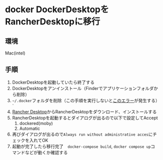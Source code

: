 # docker DockerDesktopをRancherDesktopに移行
## 環境
Mac(intel)

## 手順
1. DockerDesktopを起動していたら終了する
2. DockerDesktopをアンインストール（Finderでアプリケーションフォルダから削除）
3. `~/.docker`フォルダを削除（この手順を実行しないと[このエラー](https://github.com/rancher-sandbox/rancher-desktop/issues/2534`#issuecomment-1485193048)が発生する）`
4. [Rancher Desktop](https://rancherdesktop.io/)からRancherDesktopをダウンロード、インストールする
5. RancherDesktopを起動するとダイアログが出るので以下で設定してAccept
	1. dockered(moby)
	2. Automatic
6. 再びダイアログが出るので`Always run without administrative acces`にチェックを入れてOK
7. 起動が完了したら移行完了　`docker-compose build`, `docker compose up`コマンドなどが動くか確認する